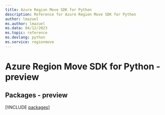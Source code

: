 ```yaml
---
title: Azure Region Move SDK for Python
description: Reference for Azure Region Move SDK for Python
author: lmazuel
ms.author: lmazuel
ms.data: 04/12/2023
ms.topic: reference
ms.devlang: python
ms.service: regionmove
---
```

# Azure Region Move SDK for Python - preview
## Packages - preview
[!INCLUDE [packages](region-move-index.md)]